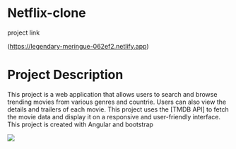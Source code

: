 # Netflix-clone

<div>
  <p>project link</p>
 
(https://legendary-meringue-062ef2.netlify.app) 
</div>


<div>
<h1>Project Description</h1>
  <p>This project is a web application that allows users to search and browse trending movies from various genres and countrie. Users can also view the details and trailers of each movie. This project uses the [TMDB API] to fetch the movie data and display it on a responsive and user-friendly interface. This project is created with Angular and bootstrap</p>
</div>

<div>
  <img src="https://drive.google.com/drive/folders/173CHVm2qXphFQsp-XxpjWoZ6fDfg9HXL">
</div>
